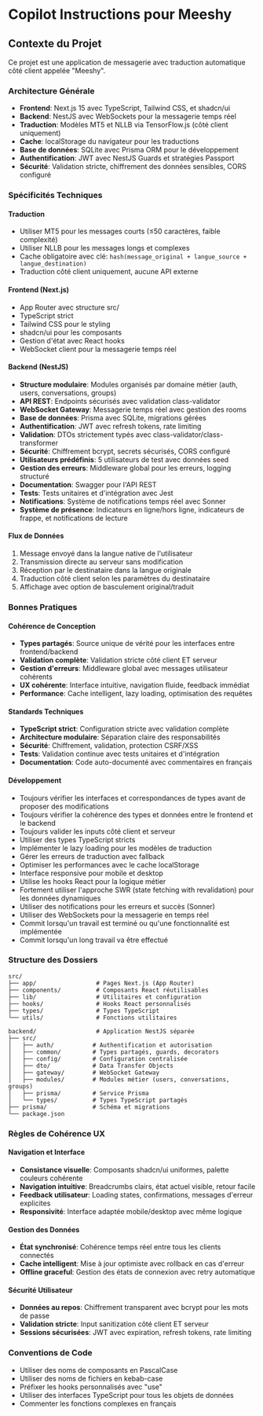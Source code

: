 # Copilot Instructions pour Meeshy

<!-- Use this file to provide workspace-specific custom instructions to Copilot. For more details, visit https://code.visualstudio.com/docs/copilot/copilot-customization #_use-a-githubcopilotinstructionsmd-file -->

## Contexte du Projet

Ce projet est une application de messagerie avec traduction automatique côté client appelée "Meeshy".

### Architecture Générale
- **Frontend**: Next.js 15 avec TypeScript, Tailwind CSS, et shadcn/ui
- **Backend**: NestJS avec WebSockets pour la messagerie temps réel
- **Traduction**: Modèles MT5 et NLLB via TensorFlow.js (côté client uniquement)
- **Cache**: localStorage du navigateur pour les traductions
- **Base de données**: SQLite avec Prisma ORM pour le développement
- **Authentification**: JWT avec NestJS Guards et stratégies Passport
- **Sécurité**: Validation stricte, chiffrement des données sensibles, CORS configuré

### Spécificités Techniques

#### Traduction
- Utiliser MT5 pour les messages courts (≤50 caractères, faible complexité)
- Utiliser NLLB pour les messages longs et complexes
- Cache obligatoire avec clé: `hash(message_original + langue_source + langue_destination)`
- Traduction côté client uniquement, aucune API externe

#### Frontend (Next.js)
- App Router avec structure src/
- TypeScript strict
- Tailwind CSS pour le styling
- shadcn/ui pour les composants
- Gestion d'état avec React hooks
- WebSocket client pour la messagerie temps réel

#### Backend (NestJS)
- **Structure modulaire**: Modules organisés par domaine métier (auth, users, conversations, groups)
- **API REST**: Endpoints sécurisés avec validation class-validator
- **WebSocket Gateway**: Messagerie temps réel avec gestion des rooms
- **Base de données**: Prisma avec SQLite, migrations gérées
- **Authentification**: JWT avec refresh tokens, rate limiting
- **Validation**: DTOs strictement typés avec class-validator/class-transformer
- **Sécurité**: Chiffrement bcrypt, secrets sécurisés, CORS configuré
- **Utilisateurs prédéfinis**: 5 utilisateurs de test avec données seed
- **Gestion des erreurs**: Middleware global pour les erreurs, logging structuré
- **Documentation**: Swagger pour l'API REST
- **Tests**: Tests unitaires et d'intégration avec Jest
- **Notifications**: Système de notifications temps réel avec Sonner
- **Système de présence**: Indicateurs en ligne/hors ligne, indicateurs de frappe, et notifications de lecture

#### Flux de Données
1. Message envoyé dans la langue native de l'utilisateur
2. Transmission directe au serveur sans modification
3. Réception par le destinataire dans la langue originale
4. Traduction côté client selon les paramètres du destinataire
5. Affichage avec option de basculement original/traduit

### Bonnes Pratiques

#### Cohérence de Conception
- **Types partagés**: Source unique de vérité pour les interfaces entre frontend/backend
- **Validation complète**: Validation stricte côté client ET serveur
- **Gestion d'erreurs**: Middleware global avec messages utilisateur cohérents
- **UX cohérente**: Interface intuitive, navigation fluide, feedback immédiat
- **Performance**: Cache intelligent, lazy loading, optimisation des requêtes

#### Standards Techniques
- **TypeScript strict**: Configuration stricte avec validation complète
- **Architecture modulaire**: Séparation claire des responsabilités
- **Sécurité**: Chiffrement, validation, protection CSRF/XSS
- **Tests**: Validation continue avec tests unitaires et d'intégration
- **Documentation**: Code auto-documenté avec commentaires en français

#### Développement
- Toujours vérifier les interfaces et correspondances de types avant de proposer des modifications
- Toujours vérifier la cohérence des types et données entre le frontend et le backend
- Toujours valider les inputs côté client et serveur
- Utiliser des types TypeScript stricts
- Implémenter le lazy loading pour les modèles de traduction
- Gérer les erreurs de traduction avec fallback
- Optimiser les performances avec le cache localStorage
- Interface responsive pour mobile et desktop
- Utilise les hooks React pour la logique métier
- Fortement utiliser l'approche SWR (state fetching with revalidation) pour les données dynamiques
- Utiliser des notifications pour les erreurs et succès (Sonner)
- Utiliser des WebSockets pour la messagerie en temps réel
- Commit lorsqu'un travail est terminé ou qu'une fonctionnalité est implémentée
- Commit lorsqu'un long travail va être effectué

### Structure des Dossiers
```
src/
├── app/                 # Pages Next.js (App Router)
├── components/          # Composants React réutilisables
├── lib/                 # Utilitaires et configuration
├── hooks/               # Hooks React personnalisés
├── types/               # Types TypeScript
└── utils/               # Fonctions utilitaires

backend/                 # Application NestJS séparée
├── src/
│   ├── auth/           # Authentification et autorisation
│   ├── common/         # Types partagés, guards, decorators
│   ├── config/         # Configuration centralisée
│   ├── dto/            # Data Transfer Objects
│   ├── gateway/        # WebSocket Gateway
│   ├── modules/        # Modules métier (users, conversations, groups)
│   ├── prisma/         # Service Prisma
│   └── types/          # Types TypeScript partagés
├── prisma/             # Schéma et migrations
└── package.json
```

### Règles de Cohérence UX

#### Navigation et Interface
- **Consistance visuelle**: Composants shadcn/ui uniformes, palette couleurs cohérente
- **Navigation intuitive**: Breadcrumbs clairs, état actuel visible, retour facile
- **Feedback utilisateur**: Loading states, confirmations, messages d'erreur explicites
- **Responsivité**: Interface adaptée mobile/desktop avec même logique

#### Gestion des Données
- **État synchronisé**: Cohérence temps réel entre tous les clients connectés
- **Cache intelligent**: Mise à jour optimiste avec rollback en cas d'erreur
- **Offline graceful**: Gestion des états de connexion avec retry automatique

#### Sécurité Utilisateur
- **Données au repos**: Chiffrement transparent avec bcrypt pour les mots de passe
- **Validation stricte**: Input sanitization côté client ET serveur
- **Sessions sécurisées**: JWT avec expiration, refresh tokens, rate limiting

### Conventions de Code
- Utiliser des noms de composants en PascalCase
- Utiliser des noms de fichiers en kebab-case
- Préfixer les hooks personnalisés avec "use"
- Utiliser des interfaces TypeScript pour tous les objets de données
- Commenter les fonctions complexes en français
